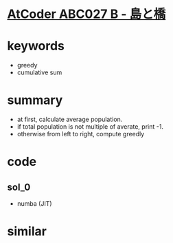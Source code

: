 # [AtCoder ABC027 B - 島と橋](https://atcoder.jp/contests/abc027/tasks/abc027_b)


# keywords
- greedy
- cumulative sum

# summary
- at first, calculate average population.
- if total population is not multiple of averate, print -1.
- otherwise from left to right, compute greedly 

# code 
## sol_0
- numba (JIT)


# similar
